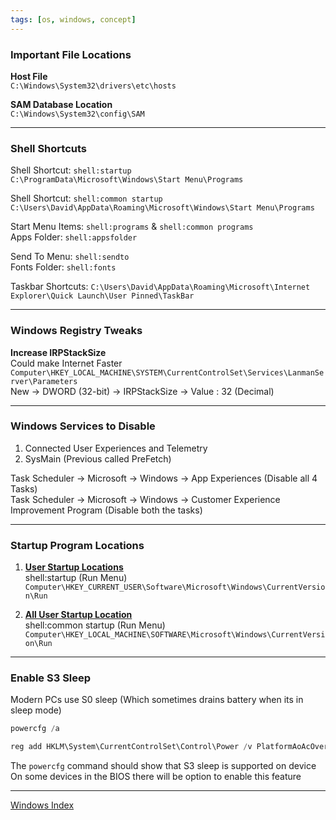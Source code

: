 ```yaml
---
tags: [os, windows, concept]
---
```


### Important File Locations

**Host File**  
`C:\Windows\System32\drivers\etc\hosts` 

**SAM Database Location**  
`C:\Windows\System32\config\SAM`

---

### Shell Shortcuts

Shell Shortcut: `shell:startup`  
`C:\ProgramData\Microsoft\Windows\Start Menu\Programs`

Shell Shortcut: `shell:common startup`  
`C:\Users\David\AppData\Roaming\Microsoft\Windows\Start Menu\Programs`

Start Menu Items: `shell:programs` & `shell:common programs`  
Apps Folder: `shell:appsfolder`

Send To Menu: `shell:sendto`  
Fonts Folder: `shell:fonts`

Taskbar Shortcuts: `C:\Users\David\AppData\Roaming\Microsoft\Internet Explorer\Quick Launch\User Pinned\TaskBar`

---

### Windows Registry Tweaks

**Increase IRPStackSize**  
Could make Internet Faster       `Computer\HKEY_LOCAL_MACHINE\SYSTEM\CurrentControlSet\Services\LanmanServer\Parameters`  
New → DWORD (32-bit) → IRPStackSize → Value : 32 (Decimal)

---

### Windows Services to Disable

1. Connected User Experiences and Telemetry
2. SysMain (Previous called PreFetch)

Task Scheduler -> Microsoft -> Windows -> App Experiences (Disable all 4 Tasks)  
Task Scheduler -> Microsoft -> Windows -> Customer Experience Improvement Program (Disable both the tasks)

---

### Startup Program Locations

1. **<u>User Startup Locations</u>**  
   shell:startup (Run Menu)  
   `Computer\HKEY_CURRENT_USER\Software\Microsoft\Windows\CurrentVersion\Run`

2. **<u>All User Startup Location</u>**  
   shell:common startup (Run Menu)  
   `Computer\HKEY_LOCAL_MACHINE\SOFTWARE\Microsoft\Windows\CurrentVersion\Run`

---

### Enable S3 Sleep

Modern PCs use S0 sleep (Which sometimes drains battery when its in sleep mode)

```powershell
powercfg /a

reg add HKLM\System\CurrentControlSet\Control\Power /v PlatformAoAcOverride /t REG_DWORD /d 0 /f
```

The `powercfg` command should show that S3 sleep is supported on device
On some devices in the BIOS there will be option to enable this feature

---

[Windows Index](../Windows%20Index.md)
